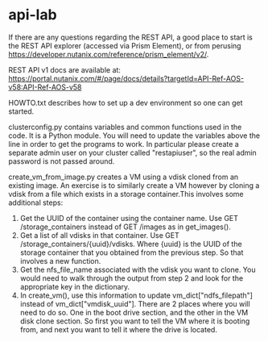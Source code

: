 # api-lab
If there are any questions regarding the REST API, a good place to start is the REST API explorer (accessed via Prism Element), or from perusing https://developer.nutanix.com/reference/prism_element/v2/. 

REST API v1 docs are available at:
https://portal.nutanix.com/#/page/docs/details?targetId=API-Ref-AOS-v58:API-Ref-AOS-v58


HOWTO.txt describes how to set up a dev environment so one can get started.


clusterconfig.py contains variables and common functions used in the code. It is a Python module. You will need to update the variables above the line in order to get the programs to work. In particular please create a separate admin user on your cluster called "restapiuser", so the real admin password is not passed around.


create_vm_from_image.py creates a VM using a vdisk cloned from an existing image. An exercise is to similarly create a VM however by cloning a vdisk from a file which exists in a storage container.This involves some additional steps:
1. Get the UUID of the container using the container name. Use GET /storage_containers instead of GET /images as in get_images().
2. Get a list of all vdisks in that container. Use GET /storage_containers/{uuid}/vdisks. Where {uuid} is the UUID of the storage container that you obtained from the previous step. So that involves a new function.
3. Get the nfs_file_name associated with the vdisk you want to clone. You would need to walk through the output from step 2 and look for the appropriate key in the dictionary.
4. In create_vm(), use this information to update vm_dict["ndfs_filepath"] instead of vm_dict["vmdisk_uuid"]. There are 2 places where you will need to do so. One in the boot drive section, and the other in the VM disk clone section. So first you want to tell the VM where it is booting from, and next you want to tell it where the drive is located.

